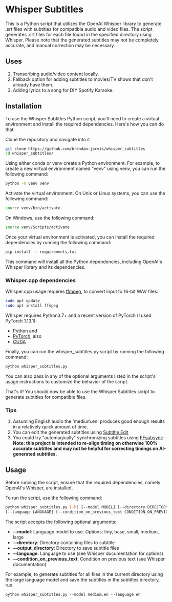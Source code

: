 # Whisper Subtitles

This is a Python script that utilizes the OpenAI Whisper library to generate .srt files with subtitles for compatible audio and video files. The script generates .srt files for each file found in the specified directory using Whisper. Please note that the generated subtitles may not be completely accurate, and manual correction may be necessary.

## Uses

1. Transcribing audio/video content locally.
2. Fallback option for adding subtitles to movies/TV shows that don't already have them.
3. Adding lyrics to a song for DIY Spotify Karaoke.

## Installation

To use the Whisper Subtitles Python script, you'll need to create a virtual environment and install the required dependencies. Here's how you can do that:

Clone the repository and navigate into it

```sh
git clone https://github.com/brendan-jarvis/whisper_subtitles
cd whisper_subtitles/
```

Using either conda or venv create a Python environment. For example, to create a new virtual environment named "venv" using venv, you can run the following command:

```sh
python -m venv venv
```

Activate the virtual environment. On Unix or Linux systems, you can use the following command:

```sh
source venv/bin/activate
```

On Windows, use the following command:

```sh
source venv/Scripts/activate
```

Once your virtual environment is activated, you can install the required dependencies by running the following command:

```sh
pip install -r requirements.txt
```

This command will install all the Python dependencies, including OpenAI's Whisper library and its dependencies.

### Whisper.cpp dependencies

Whisper.cpp usage requires [ffmpeg](https://ffmpeg.org/download.html), to convert input to 16-bit WAV files:

```sh
sudo apt update
sudo apt install ffmpeg
```

Whisper requires Python3.7+ and a recent version of PyTorch (I used PyTorch 1.13.1):

- [Python](https://www.python.org/downloads/?ref=news-tutorials-ai-research) and
- [PyTorch](https://pytorch.org/get-started/locally/?ref=news-tutorials-ai-research), also
- [CUDA](https://developer.nvidia.com/cuda-downloads)

Finally, you can run the whisper_subtitles.py script by running the following command:

```sh
python whisper_subtitles.py
```

You can also pass in any of the optional arguments listed in the script's usage instructions to customize the behavior of the script.

That's it! You should now be able to use the Whisper Subtitles script to generate subtitles for compatible files.

### Tips

1. Assuming English audio the 'medium.en' produces good enough results in a relatively quick amount of time.
2. You can edit the generated subtitles using [Subtitle Edit](https://github.com/SubtitleEdit/subtitleedit)
3. You could try "automagically" synchronizing subtitles using [FFsubsync](https://github.com/smacke/ffsubsync) - **Note: this project is intended to re-align timing on otherwise 100% accurate subtitles and may not be helpful for correcting timings on AI-generated subtitles.**

## Usage

Before running the script, ensure that the required dependencies, namely OpenAI's Whisper, are installed.

To run the script, use the following command:

```sh
python whisper_subtitles.py [-h] [--model MODEL] [--directory DIRECTORY] [--output_directory OUTPUT_DIRECTORY]
[--language LANGUAGE] [--condition_on_previous_text CONDITION_ON_PREVIOUS_TEXT]
```

The script accepts the following optional arguments:

- **--model**: Language model to use. Options: tiny, base, small, medium, large
- **--directory**: Directory containing files to subtitle
- **--output_directory**: Directory to save subtitle files
- **--language**: Language to use (see Whisper documentation for options)
- **--condition_on_previous_text**: Condition on previous text (see Whisper documentation)

For example, to generate subtitles for all files in the current directory using the large language model and save the subtitles in the subtitles directory, run:

```
python whisper_subtitles.py --model medium.en --language en
```
